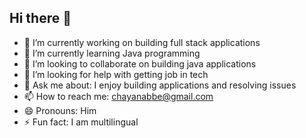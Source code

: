 ## Hi there 👋

- 🔭 I’m currently working on building full stack applications
- 🌱 I’m currently learning Java programming
- 👯 I’m looking to collaborate on building java applications
- 🤔 I’m looking for help with getting job in tech
- 💬 Ask me about: I enjoy building applications and resolving issues
- 📫 How to reach me: chayanabbe@gmail.com
- 😄 Pronouns: Him
- ⚡ Fun fact: I am multilingual

